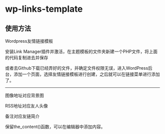 # wp-links-template

## 使用方法

Wordpress友情链接模板

安装Link Manager插件并激活，在主题模板的文件夹新建一个PHP文件，将上面的代码复制进去并保存

或者去Github下载已经弄好的文件，并确定文件权限无误，进入WordPress后台，添加一个页面，选择友情链接模板进行创建，之后就可以在链接菜单进行添加了。

---

图像地址对应背景图

RSS地址对应友人头像

备注对应友链简介

保留the_content()函数，可以在编辑器中添加内容。
